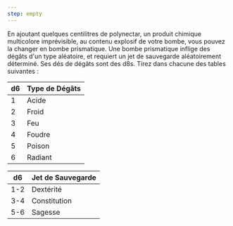 ```yaml
---
step: empty
---
```

En ajoutant quelques centilitres de polynectar, un produit chimique multicolore imprévisible, au contenu explosif de votre bombe, vous pouvez la changer en bombe prismatique. Une bombe prismatique inflige des dégâts d'un type aléatoire, et requiert un jet de sauvegarde aléatoirement déterminé. Ses dés de dégâts sont des d8s. Tirez dans chacune des tables suivantes : 

| d6  | Type de Dégâts |
| --- | -------------- |
| 1   | Acide          |
| 2   | Froid          |
| 3   | Feu            |
| 4   | Foudre         |
| 5   | Poison         |
| 6   | Radiant        |

| d6  | Jet de Sauvegarde |
| --- | ----------------- |
| 1-2 | Dextérité         |
| 3-4 | Constitution      |
| 5-6 | Sagesse                  |
